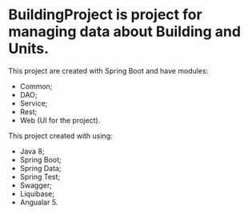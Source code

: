 # BuildingProject is project for managing data about Building and Units.
This project are created with Spring Boot and have modules:
- Common;
- DAO;
- Service;
- Rest;
- Web (UI for the project).

This project created with using:
- Java 8;
- Spring Boot;
- Spring Data;
- Spring Test;
- Swagger;
- Liquibase;
- Angualar 5.
